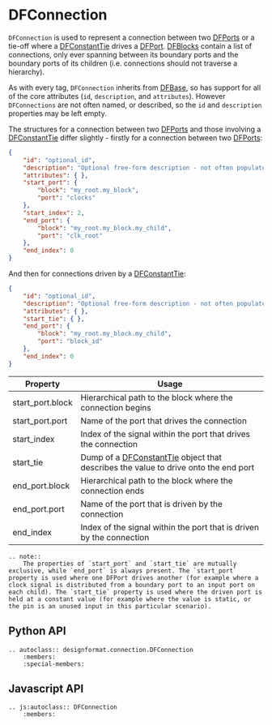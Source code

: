 # DFConnection

`DFConnection` is used to represent a connection between two [DFPorts](./port) or a tie-off where a [DFConstantTie](./constant_tie) drives a [DFPort](./port). [DFBlocks](./block.md) contain a list of connections, only ever spanning between its boundary ports and the boundary ports of its children (i.e. connections should not traverse a hierarchy).

As with every tag, `DFConnection` inherits from [DFBase](./base), so has support for all of the core attributes (`id`, `description`, and `attributes`). However `DFConnections` are not often named, or described, so the `id` and `description` properties may be left empty.

The structures for a connection between two [DFPorts](./port.md) and those involving a [DFConstantTie](./constant_tie) differ slightly - firstly for a connection between two [DFPorts](./port.md):

```json
{
    "id": "optional_id",
    "description": "Optional free-form description - not often populated",
    "attributes": { },
    "start_port": {
        "block": "my_root.my_block",
        "port": "clocks"
    },
    "start_index": 2,
    "end_port": {
        "block": "my_root.my_block.my_child",
        "port": "clk_root"
    },
    "end_index": 0
}
```

And then for connections driven by a [DFConstantTie](./constant_tie):

```json
{
    "id": "optional_id",
    "description": "Optional free-form description - not often populated",
    "attributes": { },
    "start_tie": { },
    "end_port": {
        "block": "my_root.my_block.my_child",
        "port": "block_id"
    },
    "end_index": 0
}
```

| Property | Usage |
|----------|-------|
| start_port.block | Hierarchical path to the block where the connection begins |
| start_port.port  | Name of the port that drives the connection |
| start_index      | Index of the signal within the port that drives the connection |
| start_tie        | Dump of a [DFConstantTie](./constant_tie) object that describes the value to drive onto the end port |
| end_port.block   | Hierarchical path to the block where the connection ends |
| end_port.port    | Name of the port that is driven by the connection |
| end_index        | Index of the signal within the port that is driven by the connection |

```eval_rst
.. note::
    The properties of `start_port` and `start_tie` are mutually exclusive, while `end_port` is always present. The `start_port` property is used where one DFPort drives another (for example where a clock signal is distributed from a boundary port to an input port on each child). The `start_tie` property is used where the driven port is held at a constant value (for example where the value is static, or the pin is an unused input in this particular scenario).
```

## Python API

```eval_rst
.. autoclass:: designformat.connection.DFConnection
    :members:
    :special-members:
```

## Javascript API

```eval_rst
.. js:autoclass:: DFConnection
    :members:
```